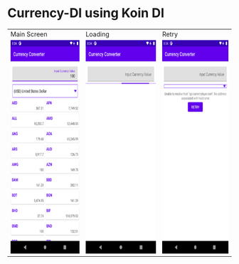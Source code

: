 # Currency-DI using Koin DI


<table>
  <tr>
    <td>Main Screen</td>
     <td>Loading</td>
     <td>Retry</td>
  </tr>
  <tr>
    <td><img src="screenshots/Demo.png" width=270 height=480></td>
    <td><img src="screenshots/Loading.png" width=270 height=480></td>
    <td><img src="screenshots/Retry.png" width=270 height=480></td>
  </tr>
 </table>
